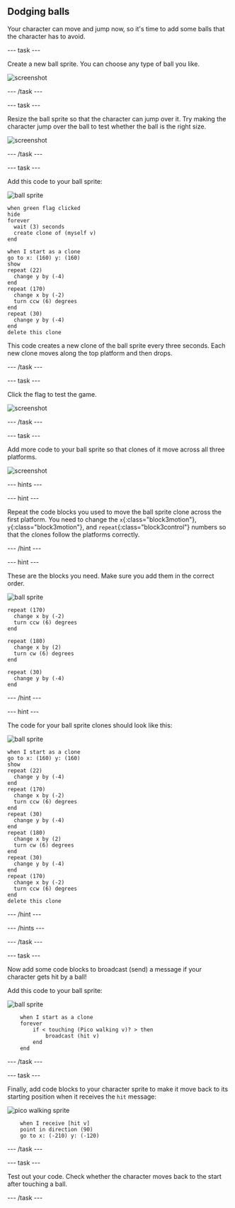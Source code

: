 ## Dodging balls

Your character can move and jump now, so it's time to add some balls that the character has to avoid.

--- task ---

Create a new ball sprite. You can choose any type of ball you like.

![screenshot](images/dodge-balls.png)

--- /task ---

--- task ---

Resize the ball sprite so that the character can jump over it. Try making the character jump over the ball to test whether the ball is the right size.

![screenshot](images/dodge-ball-resize.png)

--- /task ---

--- task ---

Add this code to your ball sprite:

![ball sprite](images/ball_sprite.png)

```blocks3
when green flag clicked
hide
forever 
  wait (3) seconds
  create clone of (myself v)
end
```

```blocks3
when I start as a clone
go to x: (160) y: (160)
show
repeat (22) 
  change y by (-4)
end
repeat (170) 
  change x by (-2)
  turn ccw (6) degrees
end
repeat (30) 
  change y by (-4)
end
delete this clone
```

This code creates a new clone of the ball sprite every three seconds. Each new clone moves along the top platform and then drops.

--- /task ---

--- task ---

Click the flag to test the game.

![screenshot](images/dodge-ball-test.png)

--- /task ---

--- task ---

Add more code to your ball sprite so that clones of it move across all three platforms.

![screenshot](images/dodge-ball-more-motion.png)

--- hints ---

--- hint ---

Repeat the code blocks you used to move the ball sprite clone across the first platform. You need to change the `x`{:class="block3motion"}, `y`{:class="block3motion"}, and `repeat`{:class="block3control"} numbers so that the clones follow the platforms correctly.

--- /hint ---

--- hint ---

These are the blocks you need. Make sure you add them in the correct order.

![ball sprite](images/ball_sprite.png)

```blocks3
repeat (170) 
  change x by (-2)
  turn ccw (6) degrees
end

repeat (180) 
  change x by (2)
  turn cw (6) degrees
end

repeat (30) 
  change y by (-4)
end
```

--- /hint ---

--- hint ---

The code for your ball sprite clones should look like this:

![ball sprite](images/ball_sprite.png)

```blocks3
when I start as a clone
go to x: (160) y: (160)
show
repeat (22) 
  change y by (-4)
end
repeat (170) 
  change x by (-2)
  turn ccw (6) degrees
end
repeat (30) 
  change y by (-4)
end
repeat (180) 
  change x by (2)
  turn cw (6) degrees
end
repeat (30) 
  change y by (-4)
end
repeat (170) 
  change x by (-2)
  turn ccw (6) degrees
end
delete this clone
```

--- /hint ---

--- /hints ---

--- /task ---

--- task ---

Now add some code blocks to broadcast (send) a message if your character gets hit by a ball!

Add this code to your ball sprite:

![ball sprite](images/ball_sprite.png)

```blocks3
	when I start as a clone
	forever
		if < touching (Pico walking v)? > then
			broadcast (hit v)
		end
	end
```

--- /task ---

--- task ---

Finally, add code blocks to your character sprite to make it move back to its starting position when it receives the `hit` message:

![pico walking sprite](images/pico_walking_sprite.png)

```blocks3
	when I receive [hit v]
	point in direction (90)
	go to x: (-210) y: (-120)
```	

--- /task ---

--- task ---

Test out your code. Check whether the character moves back to the start after touching a ball.

--- /task ---

